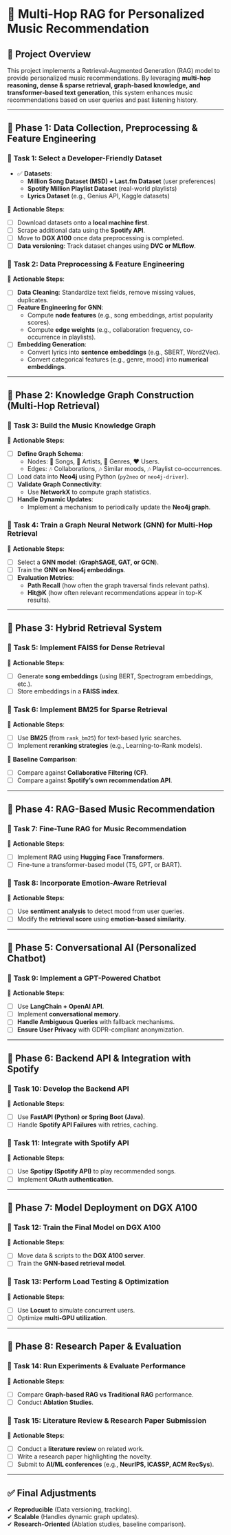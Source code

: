 # 🚀 Multi-Hop RAG for Personalized Music Recommendation

## **📌 Project Overview**

This project implements a Retrieval-Augmented Generation (RAG) model to provide personalized music recommendations. By leveraging **multi-hop reasoning, dense & sparse retrieval, graph-based knowledge, and transformer-based text generation**, this system enhances music recommendations based on user queries and past listening history.

---

## **📂 Phase 1: Data Collection, Preprocessing & Feature Engineering**

### 🔹 **Task 1: Select a Developer-Friendly Dataset**

- ✅ **Datasets**:
  - **Million Song Dataset (MSD) + Last.fm Dataset** (user preferences)
  - **Spotify Million Playlist Dataset** (real-world playlists)
  - **Lyrics Dataset** (e.g., Genius API, Kaggle datasets)

📌 **Actionable Steps**:

- [ ] Download datasets onto a **local machine first**.
- [ ] Scrape additional data using the **Spotify API**.
- [ ] Move to **DGX A100** once data preprocessing is completed.
- [ ] **Data versioning**: Track dataset changes using **DVC or MLflow**.

### 🔹 **Task 2: Data Preprocessing & Feature Engineering**

📌 **Actionable Steps**:

- [ ] **Data Cleaning**: Standardize text fields, remove missing values, duplicates.
- [ ] **Feature Engineering for GNN**:
  - Compute **node features** (e.g., song embeddings, artist popularity scores).
  - Compute **edge weights** (e.g., collaboration frequency, co-occurrence in playlists).
- [ ] **Embedding Generation**:
  - Convert lyrics into **sentence embeddings** (e.g., SBERT, Word2Vec).
  - Convert categorical features (e.g., genre, mood) into **numerical embeddings**.

---

## **📂 Phase 2: Knowledge Graph Construction (Multi-Hop Retrieval)**

### 🔹 **Task 3: Build the Music Knowledge Graph**

📌 **Actionable Steps**:

- [ ] **Define Graph Schema**:
  - Nodes: 🎵 Songs, 🎤 Artists, 🎼 Genres, ❤️ Users.
  - Edges: 🎶 Collaborations, 🎶 Similar moods, 🎶 Playlist co-occurrences.
- [ ] Load data into **Neo4j** using Python (`py2neo` or `neo4j-driver`).
- [ ] **Validate Graph Connectivity**:
  - Use **NetworkX** to compute graph statistics.
- [ ] **Handle Dynamic Updates**:
  - Implement a mechanism to periodically update the **Neo4j graph**.

### 🔹 **Task 4: Train a Graph Neural Network (GNN) for Multi-Hop Retrieval**

📌 **Actionable Steps**:

- [ ] Select a **GNN model**: (**GraphSAGE, GAT, or GCN**).
- [ ] Train the **GNN on Neo4j embeddings**.
- [ ] **Evaluation Metrics**:
  - **Path Recall** (how often the graph traversal finds relevant paths).
  - **Hit@K** (how often relevant recommendations appear in top-K results).

---

## **📂 Phase 3: Hybrid Retrieval System**

### 🔹 **Task 5: Implement FAISS for Dense Retrieval**

📌 **Actionable Steps**:

- [ ] Generate **song embeddings** (using BERT, Spectrogram embeddings, etc.).
- [ ] Store embeddings in a **FAISS index**.

### 🔹 **Task 6: Implement BM25 for Sparse Retrieval**

📌 **Actionable Steps**:

- [ ] Use **BM25** (from `rank_bm25`) for text-based lyric searches.
- [ ] Implement **reranking strategies** (e.g., Learning-to-Rank models).

📌 **Baseline Comparison**:

- [ ] Compare against **Collaborative Filtering (CF)**.
- [ ] Compare against **Spotify’s own recommendation API**.

---

## **📂 Phase 4: RAG-Based Music Recommendation**

### 🔹 **Task 7: Fine-Tune RAG for Music Recommendation**

📌 **Actionable Steps**:

- [ ] Implement **RAG** using **Hugging Face Transformers**.
- [ ] Fine-tune a transformer-based model (T5, GPT, or BART).

### 🔹 **Task 8: Incorporate Emotion-Aware Retrieval**

📌 **Actionable Steps**:

- [ ] Use **sentiment analysis** to detect mood from user queries.
- [ ] Modify the **retrieval score** using **emotion-based similarity**.

---

## **📂 Phase 5: Conversational AI (Personalized Chatbot)**

### 🔹 **Task 9: Implement a GPT-Powered Chatbot**

📌 **Actionable Steps**:

- [ ] Use **LangChain + OpenAI API**.
- [ ] Implement **conversational memory**.
- [ ] **Handle Ambiguous Queries** with fallback mechanisms.
- [ ] **Ensure User Privacy** with GDPR-compliant anonymization.

---

## **📂 Phase 6: Backend API & Integration with Spotify**

### 🔹 **Task 10: Develop the Backend API**

📌 **Actionable Steps**:

- [ ] Use **FastAPI (Python) or Spring Boot (Java)**.
- [ ] Handle **Spotify API Failures** with retries, caching.

### 🔹 **Task 11: Integrate with Spotify API**

📌 **Actionable Steps**:

- [ ] Use **Spotipy (Spotify API)** to play recommended songs.
- [ ] Implement **OAuth authentication**.

---

## **📂 Phase 7: Model Deployment on DGX A100**

### 🔹 **Task 12: Train the Final Model on DGX A100**

📌 **Actionable Steps**:

- [ ] Move data & scripts to the **DGX A100 server**.
- [ ] Train the **GNN-based retrieval model**.

### 🔹 **Task 13: Perform Load Testing & Optimization**

📌 **Actionable Steps**:

- [ ] Use **Locust** to simulate concurrent users.
- [ ] Optimize **multi-GPU utilization**.

---

## **📂 Phase 8: Research Paper & Evaluation**

### 🔹 **Task 14: Run Experiments & Evaluate Performance**

📌 **Actionable Steps**:

- [ ] Compare **Graph-based RAG vs Traditional RAG** performance.
- [ ] Conduct **Ablation Studies**.

### 🔹 **Task 15: Literature Review & Research Paper Submission**

📌 **Actionable Steps**:

- [ ] Conduct a **literature review** on related work.
- [ ] Write a research paper highlighting the novelty.
- [ ] Submit to **AI/ML conferences** (e.g., **NeurIPS, ICASSP, ACM RecSys**).

---

## **✅ Final Adjustments**

✔ **Reproducible** (Data versioning, tracking).<br>
✔ **Scalable** (Handles dynamic graph updates).<br>
✔ **Research-Oriented** (Ablation studies, baseline comparison).<br>
